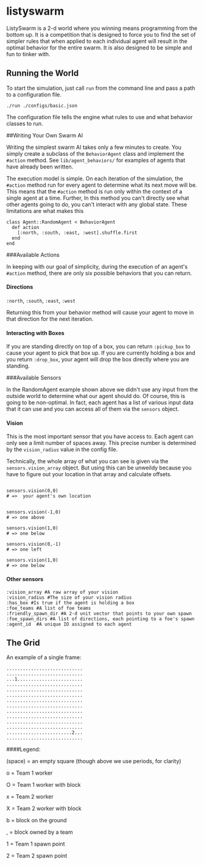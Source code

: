 listyswarm
==========

ListySwarm is a 2-d world where you winning means programming from the 
bottom up. It is a competition that is designed to force 
you to find the set of simpler rules that when applied to each individual
agent will result in the optimal behavior for the entire swarm.  It is also
designed to be simple and fun to tinker with.


## Running the World

To start the simulation, just call ```run``` from the command line and
pass a path to a configuration file.

```./run ./configs/basic.json```

The configuration file tells the engine what rules to use and what behavior
classes to run.


##Writing Your Own Swarm AI

Writing the simplest swarm AI takes only a few minutes to create.  You simply
create a subclass of the ```BehaviorAgent``` class and implement the ```#action```
method.  See ```lib/agent_behaviors/``` for examples of agents that have already
been written.

The execution model is simple.  On each iteration of the simulation, the ```#action```
method run for every agent to determine what its next move will be.  This means that
the ```#action``` method is run only within the context of a single agent at a time.
Further, In this method you can't directly see what other agents going to do, you can't interact 
with any global state.  These limitations are what makes this 


```
class Agent::RandomAgent < BehaviorAgent
  def action
    [:north, :south, :east, :west].shuffle.first
  end
end
```

###Available Actions

In keeping with our goal of simplicity, during the execution of an agent's 
```#action``` method, there are only six possible behaviors that you can return.

#### Directions

```:north```, ```:south```, ```:east```, ```:west```

Returning this from your behavior method will cause your agent to move in that
direction for the next iteration.

#### Interacting with Boxes

If you are standing directly on top of a box, you can return ```:pickup_box``` to cause
your agent to pick that box up.  If you are currently holding a box and you return 
```:drop_box```, your agent will drop the box directly where you are standing.


###Available Sensors

In the RandomAgent example shown above we didn't use any input from the outside 
world to determine what our agent should do.  Of course, this is going to
be non-optimal.  In fact, each agent has a list of various input data that 
it can use and you can access all of them via the ```sensors``` object.


#### Vision

This is the most important sensor that you have access to.  Each agent can 
only see a limit number of spaces away.  This precise number is determined by
the ```vision_radius``` value in the config file.

Technically, the whole array of what you can see is given via the 
```sensors.vision_array``` object.  But using this can be unweildy
because you have to figure out your location in that array and calculate
offsets.  

```

sensors.vision(0,0) 
# =>  your agent's own location


sensors.vision(-1,0)
# => one above

sensors.vision(1,0)
# => one below 

sensors.vision(0,-1)
# => one left

sensors.vision(1,0)
# => one below 
```

#### Other sensors

```
:vision_array #A raw array of your vision
:vision_radius #The size of your vision radius
:has_box #Is true if the agent is holding a box
:foe_teams #A list of foe teams
:friendly_spawn_dir #A 2-d unit vector that points to your own spawn
:foe_spawn_dirs #A list of directions, each pointing to a foe's spawn
:agent_id  #A unique ID assigned to each agent
```


## The Grid

An example of a single frame:
```
............................
............................
...1........................
............................
............................
............................
............................
............................
............................
............................
............................
............................
........................2...
............................
```

####Legend:

(space) = an empty square (though above we use periods, for clarity)

o = Team 1 worker

O = Team 1 worker with block

x = Team 2 worker

X = Team 2 worker with block

b = block on the ground

, = block owned by a team

1 = Team 1 spawn point

2 = Team 2 spawn point
